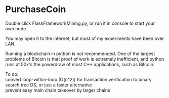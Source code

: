 # PurchaseCoin

Double click FlaskFrameworkMining.py, or run it in console to start your own node.

You may open it to the internet, but most of my experiments have been over LAN.

Running a blockchain in python is not recommended. One of the largest problems of Bitcoin is that proof of work is extremely inefficient,
  and python runs at 50x's the powerdraw of most C++ applications, such as Bitcoin.

To do:<br />
  convert loop-within-loop (O(n^2)) for transaction verification to binary search tree DS, or just a faster alternative<br />
  prevent easy main chain takeover by larger chains
  
